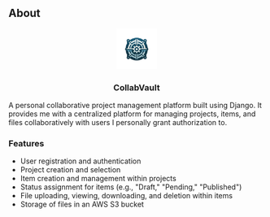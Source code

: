 ## About
<div align="center">
    <img src="src/static/images/logo.png" alt="CollabVault" width="80" height="80">
<h3 align="center">CollabVault</h3>
</div>

A personal collaborative project management platform built using Django. It provides me with a centralized platform for managing projects, items, and files collaboratively with users I personally grant authorization to.

### Features
- User registration and authentication
- Project creation and selection
- Item creation and management within projects
- Status assignment for items (e.g., "Draft," "Pending," "Published")
- File uploading, viewing, downloading, and deletion within items
- Storage of files in an AWS S3 bucket